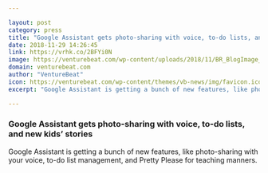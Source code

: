 ```yaml
---

layout: post
category: press
title: "Google Assistant gets photo-sharing with voice, to-do lists, and new kids’ stories"
date: 2018-11-29 14:26:45
link: https://vrhk.co/2BFYi0N
image: https://venturebeat.com/wp-content/uploads/2018/11/BR_BlogImage_Updated.gif?w=273
domain: venturebeat.com
author: "VentureBeat"
icon: https://venturebeat.com/wp-content/themes/vb-news/img/favicon.ico
excerpt: "Google Assistant is getting a bunch of new features, like photo-sharing with your voice, to-do list management, and Pretty Please for teaching manners."

---
```


### Google Assistant gets photo-sharing with voice, to-do lists, and new kids’ stories

Google Assistant is getting a bunch of new features, like photo-sharing with your voice, to-do list management, and Pretty Please for teaching manners.